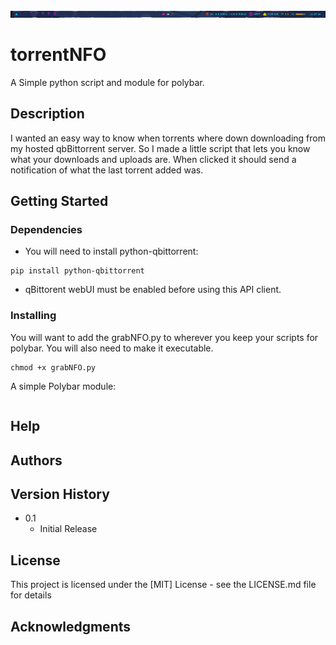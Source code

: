 ![Alt text](/screenshots/2022-12-11_23-28.png?raw=true "Polybar Screenshot")
# torrentNFO

A Simple python script and module for polybar. 

## Description

I wanted an easy way to know when torrents where down downloading from my hosted qbBittorrent server. So I made a little script that lets you know what your downloads and uploads are. When clicked it should send a notification of what the last torrent added was. 

## Getting Started

### Dependencies

* You will need to install python-qbittorrent:
```
pip install python-qbittorrent
```
* qBittorent webUI must be enabled before using this API client. 

### Installing

You will want to add the grabNFO.py to wherever you keep your scripts for polybar. You will also need to make it executable.

```
chmod +x grabNFO.py
```

A simple Polybar module:
```

```




## Help



## Authors


## Version History


* 0.1
    * Initial Release

## License

This project is licensed under the [MIT] License - see the LICENSE.md file for details

## Acknowledgments
